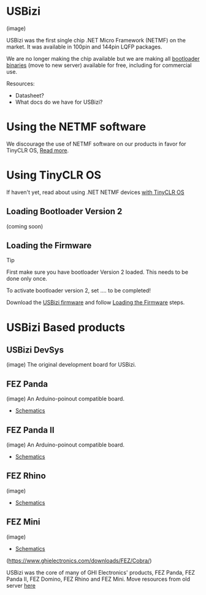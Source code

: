 # USBizi
(image)

USBizi was the first single chip .NET Micro Framework (NETMF) on the market. It was available in 100pin and 144pin LQFP packages.

We are no longer making the chip available but we are making all [bootloader binaries](https://www.ghielectronics.com/downloads/NETMF/USBizi/) (move to new server) available for free, including for commercial use. 

Resources:
*	Datasheet? 
*	What docs do we have for USBizi?

# Using the NETMF software
We discourage the use of NETMF software on our products in favor for TinyCLR OS, [Read more](intro.md).

# Using TinyCLR OS
If haven't yet, read about using .NET NETMF devices [with TinyCLR OS](intro.md#with-tinyclr-os)

## Loading Bootloader Version 2
(coming soon)

## Loading the Firmware

> [!Tip]
> First make sure you have bootloader Version 2 loaded. This needs to be done only once.

To activate bootloader version 2, set .... to be completed!

Download the [USBizi firmware](../../../tinyclr/downloads.md#usbizi) and follow [Loading the Firmware](../../loaders/bootloader.md#loading-the-firmware) steps.


# USBizi Based products
## USBizi DevSys
(image)
The original development board for USBizi.

## FEZ Panda
(image)
An Arduino-poinout compatible board.

* [Schematics]()

## FEZ Panda II
(image)
An Arduino-poinout compatible board.

* [Schematics]()

## FEZ Rhino
(image)

* [Schematics]()

## FEZ Mini
(image)

* [Schematics]()

(https://www.ghielectronics.com/downloads/FEZ/Cobra/)

USBizi was the core of many of GHI Electronics' products, FEZ Panda, FEZ Panda II, FEZ Domino, FEZ Rhino and FEZ Mini. 
Move resources from old server [here](https://www.ghielectronics.com/downloads/FEZ/)
